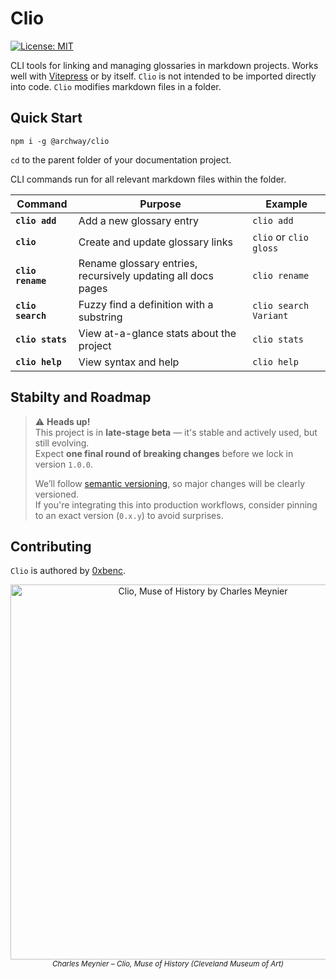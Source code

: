 # Clio

[![License: MIT](https://img.shields.io/badge/License-MIT-yellow.svg)](https://opensource.org/licenses/MIT)

CLI tools for linking and managing glossaries in markdown projects.
Works well with [Vitepress](https://vitepress.dev/) or by itself.
`Clio` is not intended to be imported directly into code.
`Clio` modifies markdown files in a folder.

## Quick Start

```shell
npm i -g @archway/clio
```

`cd` to the parent folder of your documentation project.

CLI commands run for all relevant markdown files within the folder.

| Command | Purpose | Example |
|---------|---------|---------|
| **`clio add`** | Add a new glossary entry  | `clio add` |
| **`clio`** | Create and update glossary links | `clio` or `clio gloss` |
| **`clio rename`** | Rename glossary entries, recursively updating all docs pages | `clio rename` |
| **`clio search`** | Fuzzy find a definition with a substring | `clio search Variant` |
| **`clio stats`** | View at-a-glance stats about the project | `clio stats` |
| **`clio help`** | View syntax and help | `clio help` |

## Stabilty and Roadmap

> ⚠️ **Heads up!**  
> This project is in **late-stage beta** — it's stable and actively used, but still evolving.  
> Expect **one final round of breaking changes** before we lock in version `1.0.0`.
>
> We’ll follow [semantic versioning](https://semver.org/), so major changes will be clearly versioned.  
> If you're integrating this into production workflows, consider pinning to an exact version (`0.x.y`) to avoid surprises.

## Contributing

`Clio` is authored by [0xbenc](https://github.com/0xbenc).

<div align="center"> <img src="https://upload.wikimedia.org/wikipedia/commons/thumb/1/1b/Charles_Meynier_-_Clio%2C_Muse_of_History_-_2003.6.5_-_Cleveland_Museum_of_Art.tiff/lossy-page1-800px-Charles_Meynier_-_Clio%2C_Muse_of_History_-_2003.6.5_-_Cleveland_Museum_of_Art.tiff.jpg" alt="Clio, Muse of History by Charles Meynier" width="600"/> <br/> <sub><i>Charles Meynier – Clio, Muse of History (Cleveland Museum of Art)</i></sub> </div>

